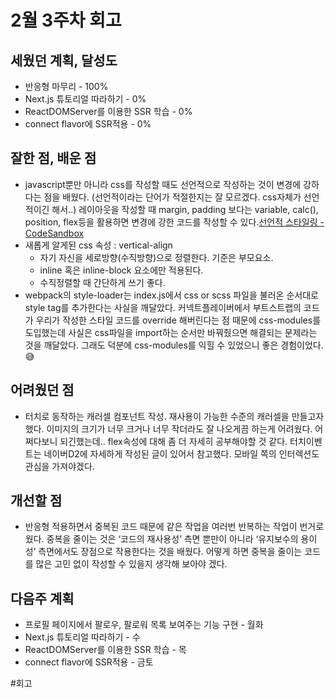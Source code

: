 # 2월 3주차 회고
## 세웠던 계획, 달성도
- 반응형 마무리 - 100%
- Next.js 튜토리얼 따라하기 - 0%
- ReactDOMServer를 이용한 SSR 학습 - 0%
- connect flavor에 SSR적용 - 0%

## 잘한 점, 배운 점
- javascript뿐만 아니라 css를 작성할 때도 선언적으로 작성하는 것이 변경에 강하다는 점을 배웠다. (선언적이라는 단어가 적절한지는 잘 모르겠다. css자체가 선언적이긴 해서..)
레이아웃을 작성할 때 margin, padding 보다는 variable, calc(), position, flex등을 활용하면 변경에 강한 코드를 작성할 수 있다.[선언적 스타일링 - CodeSandbox](https://codesandbox.io/s/seoneonjeog-seutailring-7yd0e)
- 새롭게 알게된 css 속성 : vertical-align
	- 자기 자신을 세로방향(수직방향)으로 정렬한다. 기준은 부모요소.
	- inline 혹은 inline-block 요소에만 적용된다.
	- 수직정렬할 때 간단하게 쓰기 좋다.
- webpack의 style-loader는 index.js에서 css or scss 파일을 불러온 순서대로 style tag를 추가한다는 사실을 깨달았다. 커넥트플레이버에서 부트스트랩의 코드가 우리가 작성한 스타일 코드를 override 해버린다는 점 때문에 css-modules를 도입했는데 사실은 css파일을 import하는 순서만 바꿔줬으면 해결되는 문제라는 것을 깨달았다. 그래도 덕분에 css-modules를 익힐 수 있었으니 좋은 경험이었다.😅

## 어려웠던 점
- 터치로 동작하는 캐러셀 컴포넌트 작성. 재사용이 가능한 수준의 캐러셀을 만들고자 했다. 이미지의 크기가 너무 크거나 너무 작더라도 잘 나오게끔 하는게 어려웠다. 어쩌다보니 되긴했는데.. flex속성에 대해 좀 더 자세히 공부해야할 것 같다.
터치이벤트는 네이버D2에 자세하게 작성된 글이 있어서 참고했다. 모바일 쪽의 인터렉션도 관심을 가져야겠다.

## 개선할 점
- 반응형 적용하면서 중복된 코드 때문에 같은 작업을 여러번 반복하는 작업이 번거로웠다. 중복을 줄이는 것은 ‘코드의 재사용성’ 측면 뿐만이 아니라 ‘유지보수의 용이성’ 측면에서도 장점으로 작용한다는 것을 배웠다. 어떻게 하면 중복을 줄이는 코드를 많은 고민 없이 작성할 수 있을지 생각해 보아야 겠다.

## 다음주 계획
- 프로필 페이지에서 팔로우, 팔로워 목록 보여주는 기능 구현 - 월화
- Next.js 튜토리얼 따라하기 - 수
- ReactDOMServer를 이용한 SSR 학습 - 목
- connect flavor에 SSR적용 - 금토

#회고
